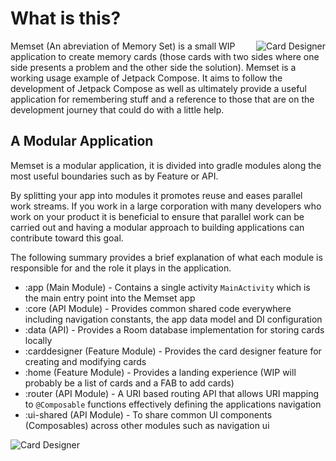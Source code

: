 # What is this?
<img align="right" src="https://github.com/fluxtah/memset/blob/master/gfx/screenshot-01.png" alt="Card Designer" />Memset (An abreviation of Memory Set) is a small WIP application to create memory cards (those cards with two sides where one side presents a problem and the other side the solution).  Memset is a working usage example of Jetpack Compose. It aims to follow the development of Jetpack Compose as well as ultimately provide a useful application for remembering stuff and a reference to those that are on the development journey that could do with a little help.

## A Modular Application
Memset is a modular application, it is divided into gradle modules along the most useful boundaries such as by Feature or API.

By splitting your app into modules it promotes reuse and eases parallel work streams. If you work in a large corporation with many developers who work on your product it is beneficial to ensure that parallel work can be carried out and having a modular approach to building applications can contribute toward this goal.

The following summary provides a brief explanation of what each module is responsible for and the role it plays in the application.

* :app (Main Module) - Contains a single activity `MainActivity` which is the main entry point into the Memset app
* :core (API Module) - Provides common shared code everywhere including navigation constants, the app data model and DI configuration
* :data (API) - Provides a Room database implementation for storing cards locally
* :carddesigner (Feature Module) - Provides the card designer feature for creating and modifying cards
* :home (Feature Module) - Provides a landing experience (WIP will probably be a list of cards and a FAB to add cards)
* :router (API Module) - A URI based routing API that allows URI mapping to `@Composable` functions effectively defining the applications navigation
* :ui-shared (API Module) - To share common UI components (Composables) across other modules such as navigation ui

<img align="center" src="https://github.com/fluxtah/memset/blob/master/gfx/screenshot-02.png" alt="Card Designer" />
